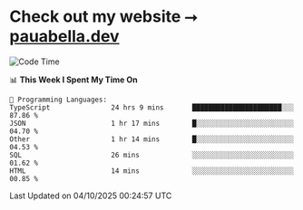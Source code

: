 # Check out my website ⭢ [pauabella.dev](https://pauabella.dev)

<!--START_SECTION:waka-->
![Code Time](http://img.shields.io/badge/Code%20Time-4%2C873%20hrs%2056%20mins-blue)

📊 **This Week I Spent My Time On** 

```text
💬 Programming Languages: 
TypeScript               24 hrs 9 mins       ██████████████████████░░░   87.86 % 
JSON                     1 hr 17 mins        █░░░░░░░░░░░░░░░░░░░░░░░░   04.70 % 
Other                    1 hr 14 mins        █░░░░░░░░░░░░░░░░░░░░░░░░   04.53 % 
SQL                      26 mins             ░░░░░░░░░░░░░░░░░░░░░░░░░   01.62 % 
HTML                     14 mins             ░░░░░░░░░░░░░░░░░░░░░░░░░   00.85 % 
```


 Last Updated on 04/10/2025 00:24:57 UTC
<!--END_SECTION:waka-->
